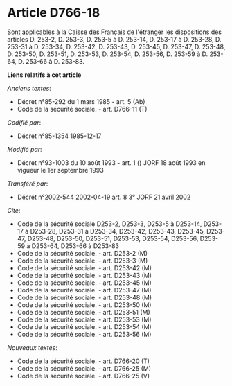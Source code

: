 # Article D766-18

Sont applicables à la Caisse des Français de l'étranger les dispositions des articles D. 253-2, D. 253-3, D. 253-5 à D.
253-14, D. 253-17 à D. 253-28, D. 253-31 à D. 253-34, D. 253-42, D. 253-43, D. 253-45, D. 253-47, D. 253-48, D. 253-50, D.
253-51, D. 253-53, D. 253-54, D. 253-56, D. 253-59 à D. 253-64, D. 253-66 à D. 253-83.

**Liens relatifs à cet article**

_Anciens textes_:

  - Décret n°85-292 du 1 mars 1985 - art. 5 (Ab)
  - Code de la sécurité sociale. - art. D766-11 (T)

_Codifié par_:

  - Décret n°85-1354 1985-12-17

_Modifié par_:

  - Décret n°93-1003 du 10 août 1993 - art. 1 () JORF 18 août 1993 en vigueur le 1er septembre 1993

_Transféré par_:

  - Décret n°2002-544 2002-04-19 art. 8 3° JORF 21 avril 2002

_Cite_:

  - Code de la sécurité sociale D253-2, D253-3, D253-5 à D253-14, D253-17 à D253-28, D253-31 à D253-34, D253-42, D253-43, D253-45, D253-47, D253-48, D253-50, D253-51, D253-53, D253-54, D253-56, D253-59 à D253-64, D253-66 à D253-83
  - Code de la sécurité sociale. - art. D253-2 (M)
  - Code de la sécurité sociale. - art. D253-3 (M)
  - Code de la sécurité sociale. - art. D253-42 (M)
  - Code de la sécurité sociale. - art. D253-43 (M)
  - Code de la sécurité sociale. - art. D253-45 (M)
  - Code de la sécurité sociale. - art. D253-47 (M)
  - Code de la sécurité sociale. - art. D253-48 (M)
  - Code de la sécurité sociale. - art. D253-50 (M)
  - Code de la sécurité sociale. - art. D253-51 (M)
  - Code de la sécurité sociale. - art. D253-53 (M)
  - Code de la sécurité sociale. - art. D253-54 (M)
  - Code de la sécurité sociale. - art. D253-56 (M)

_Nouveaux textes_:

  - Code de la sécurité sociale. - art. D766-20 (T)
  - Code de la sécurité sociale. - art. D766-25 (M)
  - Code de la sécurité sociale. - art. D766-25 (V)
